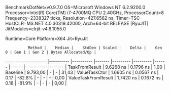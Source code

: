 
BenchmarkDotNet=v0.9.7.0
OS=Microsoft Windows NT 6.2.9200.0
Processor=Intel(R) Core(TM) i7-4700MQ CPU 2.40GHz, ProcessorCount=8
Frequency=2338327 ticks, Resolution=427.6562 ns, Timer=TSC
HostCLR=MS.NET 4.0.30319.42000, Arch=64-bit RELEASE [RyuJIT]
JitModules=clrjit-v4.6.1055.0

Runtime=Core  Platform=X64  Jit=RyuJit  

              Method |    Median |    StdDev | Scaled |    Delta |    Gen 0 | Gen 1 | Gen 2 | Bytes Allocated/Op |
-------------------- |---------- |---------- |------- |--------- |--------- |------ |------ |------------------- |
      TaskFromResult | 9.6268 ns | 0.1796 ns |   1.00 | Baseline | 9.793,00 |     - |     - |              31,43 |
       ValueTaskCtor | 1.6605 ns | 0.0567 ns |   0.17 |   -82.8% |        - |     - |     - |               0,00 |
 ValueTaskFromResult | 1.7420 ns | 0.1672 ns |   0.18 |   -81.9% |        - |     - |     - |               0,00 |
